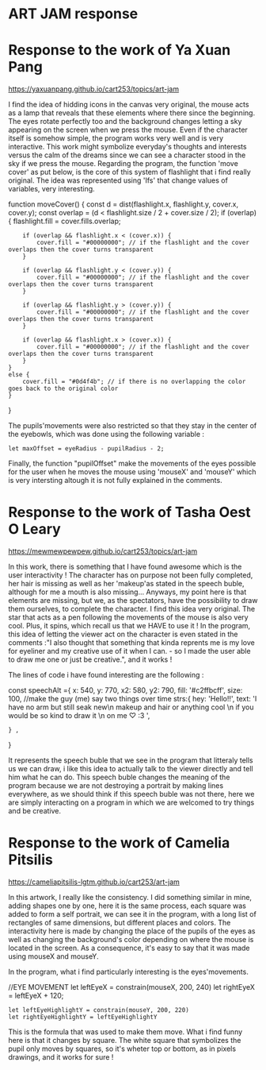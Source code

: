 # ART JAM response

# Response to the work of Ya Xuan Pang
https://yaxuanpang.github.io/cart253/topics/art-jam

I find the idea of hidding icons in the canvas very original, the mouse acts as a lamp that reveals that these elements where there since the beginning.
The eyes rotate perfectly too and the background changes letting a sky appearing on the screen when we press the mouse. Even if the character itself is somehow simple, the program works very well and is very interactive. This work might symbolize everyday's thoughts and interests versus the calm of the dreams since we can see a character stood in the sky if we press the mouse.
Regarding the program, the function 'move cover' as put below, is the core of this system of flashlight that i find really original.
The idea was represented using 'Ifs' that change values of variables, very interesting.


function moveCover() {
    const d = dist(flashlight.x, flashlight.y, cover.x, cover.y);
    const overlap = (d < flashlight.size / 2 + cover.size / 2);
    if (overlap) {
        flashlight.fill = cover.fills.overlap;

        if (overlap && flashlight.x < (cover.x)) {
            cover.fill = "#00000000"; // if the flashlight and the cover overlaps then the cover turns transparent
        }

        if (overlap && flashlight.y < (cover.y)) {
            cover.fill = "#00000000"; // if the flashlight and the cover overlaps then the cover turns transparent
        }

        if (overlap && flashlight.y > (cover.y)) {
            cover.fill = "#00000000"; // if the flashlight and the cover overlaps then the cover turns transparent
        }

        if (overlap && flashlight.x > (cover.x)) {
            cover.fill = "#00000000"; // if the flashlight and the cover overlaps then the cover turns transparent
        }
    }
    else {
        cover.fill = "#0d4f4b"; // if there is no overlapping the color goes back to the original color
    }
}


The pupils'movements were also restricted so that they stay in the center of the eyebowls, which was done using the following variable :
  
    let maxOffset = eyeRadius - pupilRadius - 2;
    
Finally, the function "pupilOffset" make the movements of the eyes possible for the user when he moves the mouse using 'mouseX' and 'mouseY' which is very intersting altough it is not fully explained in the comments.



# Response to the work of Tasha Oest O Leary
https://mewmewpewpew.github.io/cart253/topics/art-jam

In this work, there is something that I have found awesome which is the user interactivity !
The character has on purpose not been fully completed, her hair is missing as well as her 'makeup'as stated in the speech buble, although for me a mouth is also missing... Anyways, my point here is that elements are missing, but we, as the spectators, have the possibility to draw them ourselves, to complete the character. I find this idea very original. The star that acts as a pen following the movements of the mouse is also very cool. Plus, it spins, which recall us that we HAVE to use it ! In the program, this idea of letting the viewer act on the character is even stated in the comments :"I also thought that something that kinda reprents me is my love for eyeliner and my creative use of it when I can. - so I made the user able to draw me one or just be creative.", and it works ! 

The lines of code i have found interesting are the following : 

const speechAlt ={
    x: 540,
    y: 770,
    x2: 580,
    y2: 790,
    fill: '#c2ffbcff',
    size: 100,
   //make the guy (me) say two things over time
    strs:{
        hey: 'Hello!!',
        text: 'I have no arm but still seak new\n makeup and hair or anything cool \n if you would be so kind to draw it \n   on me ♡ :3 ',
        
    } ,
}
    
It represents the speech buble that we see in the program that litteraly tells us we can draw, i like this idea to actually talk to the viewer directly and tell him what he can do. This speech buble changes the meaning of the program because we are not destroying a portrait by making lines everywhere, as we should think if this speech buble was not there, here we are simply interacting on a program in which we are welcomed to try things and be creative.



# Response to the work of Camelia Pitsilis
https://cameliapitsilis-lgtm.github.io/cart253/art-jam

In this artwork, I really like the consistency. I did something similar in mine, adding shapes one by one, here it is the same process, each square was added to form a self portrait, we can see it in the program, with a long list of rectangles of same dimensions, but different places and colors. The interactivity here is made by changing the place of the pupils of the eyes as well as changing the background's color depending on where the mouse is located in the screen. As a consequence, it's easy to say that it was made using mouseX and mouseY.

In the program, what i find particularly interesting is the eyes'movements. 

//EYE MOVEMENT
    let leftEyeX = constrain(mouseX, 200, 240)
    let rightEyeX = leftEyeX + 120;

    let leftEyeHighlightY = constrain(mouseY, 200, 220)
    let rightEyeHighlightY = leftEyeHighlightY
    
This is the formula that was used to make them move. What i find funny here is that it changes by square. The white square that symbolizes the pupil only moves by squares, so it's wheter top or bottom, as in pixels drawings, and it works for sure !
    